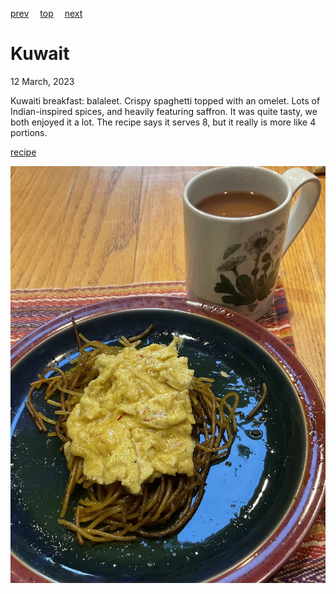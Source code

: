 [prev](kosovo.md)&emsp;
[top](../index.md)&emsp;
[next](kyrgyzstan.md)
# Kuwait
<meta property="og:image" content="images/kuwait.png"/>
12 March, 2023

Kuwaiti breakfast: balaleet. Crispy spaghetti topped with an
omelet. Lots of Indian-inspired spices, and heavily featuring saffron.
It was quite tasty, we both enjoyed it a lot. The recipe says it
serves 8, but it really is more like 4 portions.

[recipe](https://www.saveur.com/article/Recipes/Balaleet-Sweet-Vermicelli-and-Eggs/)

![breakfast](images/kuwait.jpeg)
